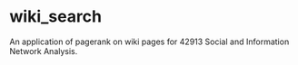 # wiki_search
 An application of pagerank on wiki pages for 42913 Social and Information Network Analysis.
